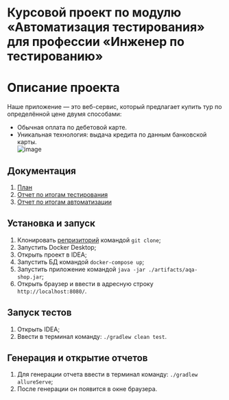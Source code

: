 # Курсовой проект по модулю «Автоматизация тестирования» для профессии «Инженер по тестированию»

# Описание проекта

Наше приложение — это веб-сервис, который предлагает купить тур по определённой цене двумя способами:

- Обычная оплата по дебетовой карте.  
- Уникальная технология: выдача кредита по данным банковской карты.  
![image](https://github.com/NikitkaGordeev/CourseProject/assets/130284238/7c2745b6-3b40-4311-accd-2231a8077c76)


## Документация

1. [План](https://github.com/NikitkaGordeev/CourseProject/blob/main/docs/Plan.md)
2. [Отчет по итогам тестирования](https://github.com/NikitkaGordeev/CourseProject/blob/main/docs/Report.md)
3. [Отчет по итогам автоматизации](https://github.com/NikitkaGordeev/CourseProject/blob/main/docs/Summary.md)


## Установка и запуск
1. Клонировать [репризиторий](https://github.com/NikitkaGordeev/CourseProject) командой `git clone`;
2. Запустить Docker Desktop;
3. Открыть проект в IDEA;
4. Запустить БД командой `docker-compose up`;
5. Запустить приложение командой `java -jar ./artifacts/aqa-shop.jar`;
6. Открыть браузер и ввести в адресную строку `http://localhost:8080/`. 

## Запуск тестов
1. Открыть IDEA;
2. Ввести в терминал команду: `./gradlew clean test`.

## Генерация и открытие отчетов
1. Для генерации отчета ввести в терминал команду: `./gradlew allureServe`;
2. После генерации он появится в окне браузера.

